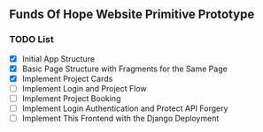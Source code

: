 ## Funds Of Hope Website Primitive Prototype

### TODO List
- [x] Initial App Structure
- [x] Basic Page Structure with Fragments for the Same Page
- [x] Implement Project Cards
- [ ] Implement Login and Project Flow
- [ ] Implement Project Booking
- [ ] Implement Login Authentication and Protect API Forgery
- [ ] Implement This Frontend with the Django Deployment
